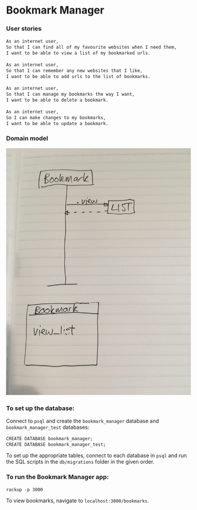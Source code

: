 # Bookmark Manager

### User stories

```
As an internet user,
So that I can find all of my favourite websites when I need them,
I want to be able to view a list of my bookmarked urls.

As an internet user,
So that I can remember any new websites that I like,
I want to be able to add urls to the list of bookmarks.

As an internet user,
So that I can manage my bookmarks the way I want,
I want to be able to delete a bookmark.

As an internet user,
So I can make changes to my bookmarks,
I want to be able to update a bookmark.
```

### Domain model

![Domain model for User Story 1](./domain_model.jpg)

### To set up the database:

Connect to `psql` and create the `bookmark_manager` database and `bookmark_manager_test` databases:
```
CREATE DATABASE bookmark_manager;
CREATE DATABASE bookmark_manager_test;
```
To set up the appropriate tables, connect to each database in `psql` and run the SQL scripts in the `db/migrations` folder in the given order.

### To run the Bookmark Manager app:

```
rackup -p 3000
```
To view bookmarks, navigate to `localhost:3000/bookmarks`.
